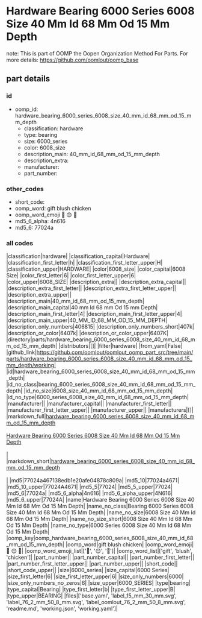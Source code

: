 # Hardware Bearing 6000 Series 6008 Size 40 Mm Id 68 Mm Od 15 Mm Depth  

note: This is part of OOMP the Oopen Organization Method For Parts. For more details: https://github.com/oomlout/oomp_base

##  part details





### id
* oomp_id: hardware_bearing_6000_series_6008_size_40_mm_id_68_mm_od_15_mm_depth
  * classification: hardware
  * type: bearing
  * size: 6000_series
  * color: 6008_size
  * description_main: 40_mm_id_68_mm_od_15_mm_depth
  * description_extra: 
  * manufacturer: 
  * part_number: 

### other_codes
* short_code: 
* oomp_word: gift blush chicken
* oomp_word_emoji :gift: :blush: :chicken:
* md5_6_alpha: 4n616
* md5_6: 77024a

### all codes 
|classification|hardware|
|classification_capital|Hardware|
|classification_first_letter|h|
|classification_first_letter_upper|H|
|classification_upper|HARDWARE|
|color|6008_size|
|color_capital|6008 Size|
|color_first_letter|6|
|color_first_letter_upper|6|
|color_upper|6008_SIZE|
|description_extra||
|description_extra_capital||
|description_extra_first_letter||
|description_extra_first_letter_upper||
|description_extra_upper||
|description_main|40_mm_id_68_mm_od_15_mm_depth|
|description_main_capital|40 mm Id 68 mm Od 15 mm Depth|
|description_main_first_letter|4|
|description_main_first_letter_upper|4|
|description_main_upper|40_MM_ID_68_MM_OD_15_MM_DEPTH|
|description_only_numbers|406815|
|description_only_numbers_short|407k|
|description_or_color|6407k|
|description_or_color_upper|6407K|
|directory|parts/hardware_bearing_6000_series_6008_size_40_mm_id_68_mm_od_15_mm_depth|
|distributors|[]|
|filter|hardware|
|from_yaml|False|
|github_link|https://github.com/oomlout/oomlout_oomp_part_src/tree/main/parts/hardware_bearing_6000_series_6008_size_40_mm_id_68_mm_od_15_mm_depth/working|
|id|hardware_bearing_6000_series_6008_size_40_mm_id_68_mm_od_15_mm_depth|
|id_no_class|bearing_6000_series_6008_size_40_mm_id_68_mm_od_15_mm_depth|
|id_no_size|6008_size_40_mm_id_68_mm_od_15_mm_depth|
|id_no_type|6000_series_6008_size_40_mm_id_68_mm_od_15_mm_depth|
|manufacturer||
|manufacturer_capital||
|manufacturer_first_letter||
|manufacturer_first_letter_upper||
|manufacturer_upper||
|manufacturers|[]|
|markdown_full|[hardware_bearing_6000_series_6008_size_40_mm_id_68_mm_od_15_mm_depth](https://github.com/oomlout/oomlout_oomp_part_src/tree/main/parts/hardware_bearing_6000_series_6008_size_40_mm_id_68_mm_od_15_mm_depth/working)<br>[](https://github.com/oomlout/oomlout_oomp_part_src/tree/main/parts/hardware_bearing_6000_series_6008_size_40_mm_id_68_mm_od_15_mm_depth/working)<br>[Hardware Bearing 6000 Series 6008 Size 40 Mm Id 68 Mm Od 15 Mm Depth](https://github.com/oomlout/oomlout_oomp_part_src/tree/main/parts/hardware_bearing_6000_series_6008_size_40_mm_id_68_mm_od_15_mm_depth/working)<br><br>|
|markdown_short|[hardware_bearing_6000_series_6008_size_40_mm_id_68_mm_od_15_mm_depth](https://github.com/oomlout/oomlout_oomp_part_src/tree/main/parts/hardware_bearing_6000_series_6008_size_40_mm_id_68_mm_od_15_mm_depth/working)<br><br>|
|md5|77024a467138edb1e20afe04878c809a|
|md5_10|77024a4671|
|md5_10_upper|77024A4671|
|md5_5|77024|
|md5_5_upper|77024|
|md5_6|77024a|
|md5_6_alpha|4n616|
|md5_6_alpha_upper|4N616|
|md5_6_upper|77024A|
|name|Hardware Bearing 6000 Series 6008 Size 40 Mm Id 68 Mm Od 15 Mm Depth|
|name_no_class|Bearing 6000 Series 6008 Size 40 Mm Id 68 Mm Od 15 Mm Depth|
|name_no_size|6008 Size 40 Mm Id 68 Mm Od 15 Mm Depth|
|name_no_size_short|6008 Size 40 Mm Id 68 Mm Od 15 Mm Depth|
|name_no_type|6000 Series 6008 Size 40 Mm Id 68 Mm Od 15 Mm Depth|
|oomp_key|oomp_hardware_bearing_6000_series_6008_size_40_mm_id_68_mm_od_15_mm_depth|
|oomp_word|gift blush chicken|
|oomp_word_emoji|:gift: :blush: :chicken:|
|oomp_word_emoji_list|[':gift:', ':blush:', ':chicken:']|
|oomp_word_list|['gift', 'blush', 'chicken']|
|part_number||
|part_number_capital||
|part_number_first_letter||
|part_number_first_letter_upper||
|part_number_upper||
|short_code||
|short_code_upper||
|size|6000_series|
|size_capital|6000 Series|
|size_first_letter|6|
|size_first_letter_upper|6|
|size_only_numbers|6000|
|size_only_numbers_no_zeros|6|
|size_upper|6000_SERIES|
|type|bearing|
|type_capital|Bearing|
|type_first_letter|b|
|type_first_letter_upper|B|
|type_upper|BEARING|
|files|['base.yaml', 'label_15_mm_30_mm.svg', 'label_76_2_mm_50_8_mm.svg', 'label_oomlout_76_2_mm_50_8_mm.svg', 'readme.md', 'working.json', 'working.yaml']|

